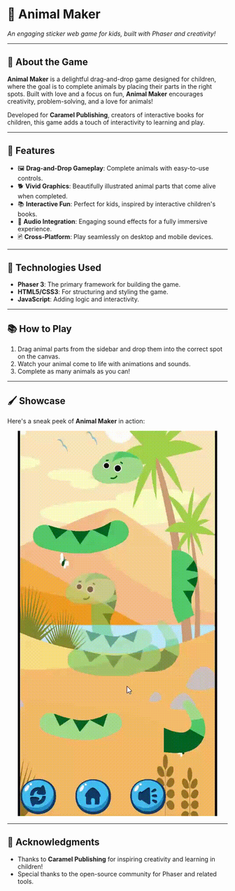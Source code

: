 # 🐾 Animal Maker  
*An engaging sticker web game for kids, built with Phaser and creativity!*

---

## 🎨 **About the Game**
**Animal Maker** is a delightful drag-and-drop game designed for children, where the goal is to complete animals by placing their parts in the right spots. Built with love and a focus on fun, **Animal Maker** encourages creativity, problem-solving, and a love for animals!

Developed for **Caramel Publishing**, creators of interactive books for children, this game adds a touch of interactivity to learning and play.

---

## 🚀 **Features**
- 🖼 **Drag-and-Drop Gameplay**: Complete animals with easy-to-use controls.
- 🐕 **Vivid Graphics**: Beautifully illustrated animal parts that come alive when completed.
- 📚 **Interactive Fun**: Perfect for kids, inspired by interactive children's books.
- 🎵 **Audio Integration**: Engaging sound effects for a fully immersive experience.
- 🖻 **Cross-Platform**: Play seamlessly on desktop and mobile devices.

---

## 💪 **Technologies Used**
- **Phaser 3**: The primary framework for building the game.
- **HTML5/CSS3**: For structuring and styling the game.
- **JavaScript**: Adding logic and interactivity.

---

## 📚 **How to Play**
1. Drag animal parts from the sidebar and drop them into the correct spot on the canvas.
2. Watch your animal come to life with animations and sounds.
3. Complete as many animals as you can!

---

## 🖌 **Showcase**
Here's a sneak peek of **Animal Maker** in action:

<div align="center">
    <img src="assets\img\gameplay-animalmaker.gif" alt="Animal Maker Gameplay">
</div>

---

## 💌 **Acknowledgments**
- Thanks to **Caramel Publishing** for inspiring creativity and learning in children!
- Special thanks to the open-source community for Phaser and related tools.
